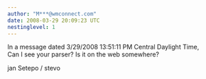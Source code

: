 ```yaml
---
author: "M***@wmconnect.com"
date: 2008-03-29 20:09:23 UTC
nestinglevel: 1
---
```

In a message dated 3/29/2008 13:51:11 PM Central Daylight Time,  
Can I see your parser? Is it on the web somewhere?  
  
jan Setepo / stevo </HTML>